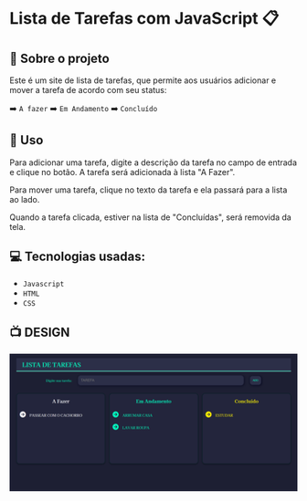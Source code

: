 #  Lista de Tarefas com  JavaScript  :clipboard:

## :rocket: Sobre o projeto

Este é um site de lista de tarefas, que permite aos usuários adicionar e mover a tarefa de acordo com seu status: 

 :arrow_right:  `A fazer`
 :arrow_right:  `Em Andamento`
 :arrow_right:  `Concluído`

## :memo: Uso

Para adicionar uma tarefa, digite a descrição da tarefa no campo de entrada e clique no botão. A tarefa será adicionada à lista "A Fazer".

Para mover uma tarefa, clique no texto da tarefa e ela passará para a lista ao lado.

Quando a tarefa clicada, estiver na lista de  "Concluídas", será removida da tela.

## :computer: Tecnologias usadas:

- `Javascript`
- `HTML`
- `CSS`

## :tv: DESIGN
 <img src='screen.png'>